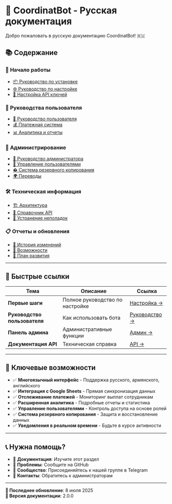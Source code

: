 # 📖 CoordinatBot - Русская документация

Добро пожаловать в русскую документацию CoordinatBot! 🇷🇺

## 📚 **Содержание**

### 🚀 **Начало работы**

- [📦 Руководство по установке](installation.md)
- [⚙️ Руководство по настройке](configuration.md)
- [🔑 Настройка API ключей](api-setup.md)

### 👤 **Руководства пользователя**

- [📖 Руководство пользователя](user-guide.md)
- [💰 Платежная система](payments.md)
- [📊 Аналитика и отчеты](analytics.md)

### 🔧 **Администрирование**

- [👑 Руководство администратора](admin-guide.md)
- [👥 Управление пользователями](user-management.md)
- [�️ Система резервного копирования](backup-system.md)
- [🌍 Переводы](translations.md)

### 🛠️ **Техническая информация**

- [🏗️ Архитектура](architecture.md)
- [🔌 Справочник API](api-reference.md)
- [🐛 Устранение неполадок](troubleshooting.md)

### 📋 **Отчеты и обновления**

- [🔄 История изменений](changelog.md)
- [🎯 Возможности](features.md)
- [🚀 План развития](roadmap.md)

---

## 🎯 **Быстрые ссылки**

| Тема | Описание | Ссылка |
|------|----------|--------|
| **Первые шаги** | Полное руководство по настройке | [Настройка →](installation.md) |
| **Руководство пользователя** | Как использовать бота | [Руководство →](user-guide.md) |
| **Панель админа** | Административные функции | [Админ →](admin-guide.md) |
| **Документация API** | Техническая справка | [API →](api-reference.md) |

---

## 🌟 **Ключевые возможности**

- ✅ **Многоязычный интерфейс** - Поддержка русского, армянского, английского
- ✅ **Интеграция с Google Sheets** - Прямая синхронизация данных
- ✅ **Отслеживание платежей** - Мониторинг выплат сотрудникам
- ✅ **Расширенная аналитика** - Подробные отчеты и статистика
- ✅ **Управление пользователями** - Контроль доступа на основе ролей
- ✅ **Система резервного копирования** - Защита и восстановление данных
- ✅ **Уведомления в реальном времени** - Будьте в курсе активности

---

## 📞 **Нужна помощь?**

- 📖 **Документация**: Изучите этот раздел
- 🐛 **Проблемы**: Сообщите на GitHub
- 💬 **Сообщество**: Присоединяйтесь к нашей группе в Telegram
- 📧 **Контакты**: Обратитесь к администраторам

---

**📅 Последнее обновление**: 8 июля 2025  
**📝 Версия документации**: 2.0.0
